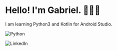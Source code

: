 # Hello! I'm Gabriel. 🙆🏼‍♂️
I am learning Python3 and Kotlin for Android Studio.










![Python](https://img.shields.io/badge/python-3670A0?style=for-the-badge&logo=python&logoColor=ffdd54)

![LinkedIn](https://img.shields.io/badge/linkedin-%230077B5.svg?style=for-the-badge&logo=linkedin&logoColor=white)
